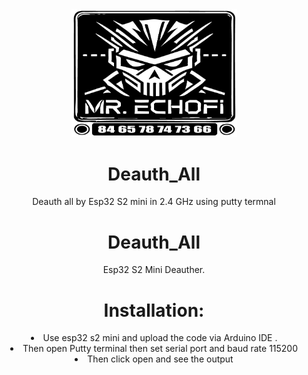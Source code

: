 
<div align="center">
  <img src="https://github.com/MrEchoFi/MrEchoFi/raw/4274f537dec313ac7dde4403fe0fae24259beade/Mr.EchoFi-New-Logo-with-ASCII.jpg" alt="logo" width="265" height="auto" />
  <h1>Deauth_All</h1>
   
  <p>
    Deauth all by Esp32 S2 mini in 2.4 GHz using putty termnal
  </p>

# Deauth_All
Esp32 S2 Mini Deauther.
# Installation:
   <li>Use esp32 s2 mini and upload the code via Arduino IDE .</li>
   <li>Then open Putty terminal then set serial port and baud rate 115200</li>
   <li>Then click open and see the output</li>

